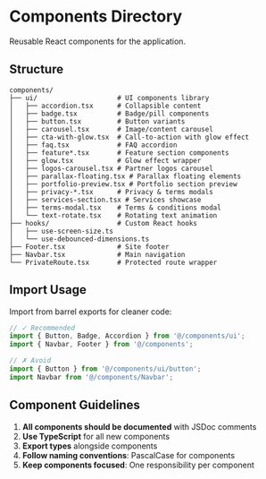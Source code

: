 # Components Directory

Reusable React components for the application.

## Structure

```
components/
├── ui/                    # UI components library
│   ├── accordion.tsx      # Collapsible content
│   ├── badge.tsx          # Badge/pill components
│   ├── button.tsx         # Button variants
│   ├── carousel.tsx       # Image/content carousel
│   ├── cta-with-glow.tsx  # Call-to-action with glow effect
│   ├── faq.tsx            # FAQ accordion
│   ├── feature*.tsx       # Feature section components
│   ├── glow.tsx           # Glow effect wrapper
│   ├── logos-carousel.tsx # Partner logos carousel
│   ├── parallax-floating.tsx # Parallax floating elements
│   ├── portfolio-preview.tsx # Portfolio section preview
│   ├── privacy-*.tsx      # Privacy & terms modals
│   ├── services-section.tsx # Services showcase
│   ├── terms-modal.tsx    # Terms & conditions modal
│   └── text-rotate.tsx    # Rotating text animation
├── hooks/                 # Custom React hooks
│   ├── use-screen-size.ts
│   └── use-debounced-dimensions.ts
├── Footer.tsx             # Site footer
├── Navbar.tsx             # Main navigation
└── PrivateRoute.tsx       # Protected route wrapper
```

## Import Usage

Import from barrel exports for cleaner code:

```typescript
// ✓ Recommended
import { Button, Badge, Accordion } from '@/components/ui';
import { Navbar, Footer } from '@/components';

// ✗ Avoid
import { Button } from '@/components/ui/button';
import Navbar from '@/components/Navbar';
```

## Component Guidelines

1. **All components should be documented** with JSDoc comments
2. **Use TypeScript** for all new components
3. **Export types** alongside components
4. **Follow naming conventions**: PascalCase for components
5. **Keep components focused**: One responsibility per component

